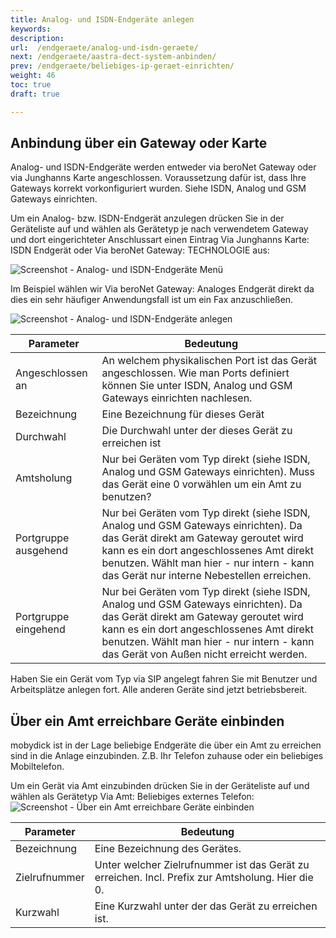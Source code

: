 ```yaml
---
title: Analog- und ISDN-Endgeräte anlegen
keywords:
description:
url:  /endgeraete/analog-und-isdn-geraete/
next: /endgeraete/aastra-dect-system-anbinden/
prev: /endgeraete/beliebiges-ip-geraet-einrichten/
weight: 46
toc: true
draft: true

---
```


## Anbindung über ein Gateway oder Karte

Analog- und ISDN-Endgeräte werden entweder via beroNet Gateway oder via Junghanns Karte angeschlossen. Voraussetzung dafür ist, dass Ihre Gateways korrekt vorkonfiguriert wurden. Siehe ISDN, Analog und GSM Gateways einrichten.

Um ein Analog- bzw. ISDN-Endgerät anzulegen drücken Sie in der Geräteliste auf  und wählen als Gerätetyp je nach verwendetem Gateway und dort eingerichteter Anschlussart einen Eintrag Via Junghanns Karte: ISDN Endgerät oder Via beroNet Gateway: TECHNOLOGIE aus:

![Screenshot - Analog- und ISDN-Endgeräte Menü](../../images/device_add_analog_isdn.png?width=30% "Analog- und ISDN-Endgeräte Menü")

Im Beispiel wählen wir Via beroNet Gateway: Analoges Endgerät direkt da dies ein sehr häufiger Anwendungsfall ist um ein Fax anzuschließen.

![Screenshot - Analog- und ISDN-Endgeräte anlegen](../../images/device_beronet.png?width=100% "Analog- und ISDN-Endgeräte anlegen")

|Parameter|Bedeutung|
|---------|---------|
|Angeschlossen an|	An welchem physikalischen Port ist das Gerät angeschlossen. Wie man Ports definiert können Sie unter ISDN, Analog und GSM Gateways einrichten nachlesen.|
|Bezeichnung|	Eine Bezeichnung für dieses Gerät|
|Durchwahl|	Die Durchwahl unter der dieses Gerät zu erreichen ist|
|Amtsholung|	Nur bei Geräten vom Typ direkt (siehe ISDN, Analog und GSM Gateways einrichten). Muss das Gerät eine 0 vorwählen um ein Amt zu benutzen?|
|Portgruppe ausgehend|	Nur bei Geräten vom Typ direkt (siehe ISDN, Analog und GSM Gateways einrichten). Da das Gerät direkt am Gateway geroutet wird kann es ein dort angeschlossenes Amt direkt benutzen. Wählt man hier - nur intern - kann das Gerät nur interne Nebestellen erreichen.|
|Portgruppe eingehend|	Nur bei Geräten vom Typ direkt (siehe ISDN, Analog und GSM Gateways einrichten). Da das Gerät direkt am Gateway geroutet wird kann es ein dort angeschlossenes Amt direkt benutzen. Wählt man hier - nur intern - kann das Gerät von Außen nicht erreicht werden.|

Haben Sie ein Gerät vom Typ via SIP angelegt fahren Sie mit Benutzer und Arbeitsplätze anlegen fort. Alle anderen Geräte sind jetzt betriebsbereit.



## Über ein Amt erreichbare Geräte einbinden

mobydick ist in der Lage beliebige Endgeräte die über ein Amt zu erreichen sind in die Anlage einzubinden. Z.B. Ihr Telefon zuhause oder ein beliebiges Mobiltelefon.

Um ein Gerät via Amt einzubinden drücken Sie in der Geräteliste auf  und wählen als Gerätetyp Via Amt: Beliebiges externes Telefon:
![Screenshot - Über ein Amt erreichbare Geräte einbinden](../../images/device_extern.png?width=100% "Über ein Amt erreichbare Geräte einbinden")

|Parameter|Bedeutung|
|---------|---------|
|Bezeichnung	|Eine Bezeichnung des Gerätes.|
|Zielrufnummer|	Unter welcher Zielrufnummer ist das Gerät zu erreichen. Incl. Prefix zur Amtsholung. Hier die 0.|
|Kurzwahl	|Eine Kurzwahl unter der das Gerät zu erreichen ist.|
